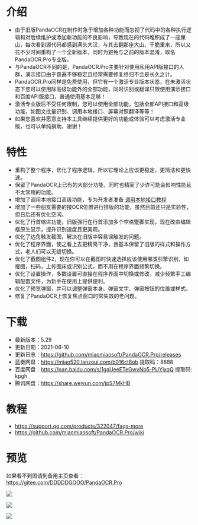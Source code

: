# 介绍
- 由于旧版PandaOCR在制作时急于增加各种功能而忽视了代码中的各种执行逻辑和对后续维护或添加新功能的不良影响，导致现在的代码堆积成了一座屎山，每次看到源代码都感到满头大汉，与其去翻那座大山，干脆重来，所以又花不少时间重构了一个全新版本，同时为避免与之前的版本混淆，取名PandaOCR.Pro专业版。
- 与PandaOCR不同的是，PandaOCR.Pro主要针对使用私用API版接口的人群，演示接口由于普遍不够稳定且经常需要修复终归不会是长久之计。
- PandaOCR.Pro同样是免费使用，但它有一个激活专业版本状态，在未激活状态下您可以使用除高级功能外的全部功能，同时识别或翻译只限使用演示接口和百度API版接口，普通使用基本足够！
- 激活专业版后不受任何限制，您可以使用全部功能，包括全部API接口和高级功能，如图文批量识别、调用本地接口、屏幕对照翻译等等！
- 如果您喜欢并愿意支持本工具继续提供更好的功能或体验可以考虑激活专业版，也可以单纯捐助，谢谢！

# 特性
- 重构了整个程序，优化了程序逻辑，所以它理论上应该更稳定，更简洁和更快速。
- 保留了PandaOCR上已有的大部分功能，同时也精简了少许可能会影响性能且不太常用的功能。
- 增加了调用本地接口高级功能，专为开发者准备 [调用本地接口教程](https://support.qq.com/products/322047/faqs/95018)
- 增加了一些朋友需要的按OCR位置进行排版的功能，虽然目前还只是实验性，但日后还有优化空间。
- 优化了行首缩进功能，旧版强行在行首添加多个空格蹩脚实现，现在改由编辑框原生显示，提升识别速度且更美观。
- 优化了边角触发截图，解决在旧版中容易误触发的问题。
- 优化了程序界面，使之看上去更精简干净，且基本保留了旧版的样式和操作方式，老人们可以无缝切换。
- 优化了截图组件2，现在你可以在截图时快速选择应该使用哪类引擎识别，如搜图，扫码，上传图床或识别公式，而不用在程序界面频繁切换。
- 优化了设置操作，多数设置可直接在程序界面中切换或修改，减少频繁手工编辑配置文件，为新手在使用上提供便利。
- 优化了预览弹窗，并可以调整弹窗本身、弹窗文字、弹窗按钮的位置或样式。
- 修复了PandaOCR上恢复焦点窗口时常失效的老问题。

# 下载
- 最新版本：5.29
- 更新日期：2021-06-10
- 更新日志：https://github.com/miaomiaosoft/PandaOCR.Pro/releases
- 蓝奏网盘：https://miao520.lanzoui.com/b016ct8ob  提取码：8888
- 百度网盘：https://pan.baidu.com/s/1gaUeeETeGwvNb5-PUYjxqQ  提取码: kpgh
- 腾讯网盘：https://share.weiyun.com/jpS7MkHB

# 教程
- https://support.qq.com/products/322047/faqs-more
- https://github.com/miaomiaosoft/PandaOCR.Pro/wiki

# 预览
如果看不到图请到备用主页查看：https://gitee.com/DDDDDGOOO/PandaOCR.Pro

![](https://raw.githubusercontent.com/miaomiaosoft/PandaOCR.Pro/main/images/%E9%A2%84%E8%A7%8802.jpg)

![](https://raw.githubusercontent.com/miaomiaosoft/PandaOCR.Pro/main/images/%E9%A2%84%E8%A7%8801.jpg)

![](https://raw.githubusercontent.com/miaomiaosoft/PandaOCR.Pro/main/images/%E9%A2%84%E8%A7%8803.png)
